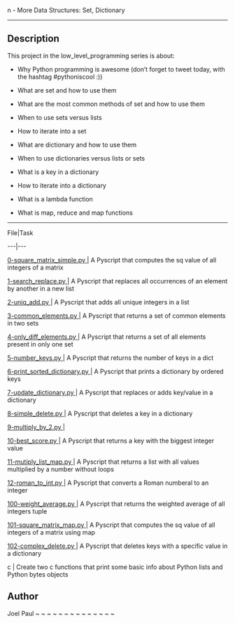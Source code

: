 
n - More Data Structures: Set, Dictionary

---

## Description



This project in the low_level_programming series is about:



* Why Python programming is awesome (don’t forget to tweet today, with the hashtag #pythoniscool :))



* What are set and how to use them



* What are the most common methods of set and how to use them



* When to use sets versus lists



* How to iterate into a set



* What are dictionary and how to use them



* When to use dictionaries versus lists or sets



* What is a key in a dictionary



* How to iterate into a dictionary



* What is a lambda function



* What is map, reduce and map functions



---

File|Task

---|---

[0-square_matrix_simple.py ](./0-square_matrix_simple.py ) | A Pyscript that computes the sq value of all integers of a matrix

[1-search_replace.py ](./1-search_replace.py ) | A Pyscript that replaces all occurrences of an element by another in a new list

[2-uniq_add.py ](./2-uniq_add.py ) | A Pyscript that adds all unique integers in a list

[3-common_elements.py ](./3-common_elements.py ) | A Pyscript that returns a set of common elements in two sets

[4-only_diff_elements.py ](./4-only_diff_elements.py ) | A Pyscript that returns a set of all elements present in only one set

[5-number_keys.py ](./5-number_keys.py ) | A Pyscript that returns the number of keys in a dict

[6-print_sorted_dictionary.py ](./6-print_sorted_dictionary.py ) | A Pyscript that prints a dictionary by ordered keys

[7-update_dictionary.py ](./7-update_dictionary.py ) | A Pyscript that replaces or adds key/value in a dictionary

[8-simple_delete.py ](./8-simple_delete.py ) | A Pyscript that deletes a key in a dictionary

[9-multiply_by_2.py ](./9-multiply_by_2.py ) | 

[10-best_score.py ](./10-best_score.py ) | A Pyscript that returns a key with the biggest integer value

[11-mutiply_list_map.py ](./11-mutiply_list_map.py ) | A Pyscript that returns a list with all values multiplied by a number without loops

[12-roman_to_int.py ](./12-roman_to_int.py ) | A Pyscript that converts a Roman numberal to an integer

[100-weight_average.py ](./100-weight_average.py ) | A Pyscript that returns the weighted average of all integers tuple

[101-square_matrix_map.py ](./101-square_matrix_map.py ) | A Pyscript that computes the sq value of all integers of a matrix using map

[102-complex_delete.py ](./102-complex_delete.py ) | A Pyscript that deletes keys with a specific value in a dictionary

c | Create two c functions that print some basic info about Python lists and Python bytes objects



## Author

 Joel Paul
~
~
~
~
~
~
~
~
~
~
~
~
~
~


